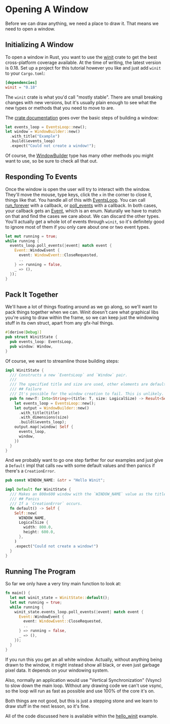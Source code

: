 # Opening A Window

Before we can draw anything, we need a place to draw it. That means we need to
open a window.

## Initializing A Window

To open a window in Rust, you want to use the [winit](https://docs.rs/winit/)
crate to get the best cross-platform coverage available. At the time of writing,
the latest version is 0.18. Set up a project for this tutorial however you like
and just add `winit` to your `Cargo.toml`:

```toml
[dependencies]
winit = "0.18"
```

The `winit` crate is what you'd call "mostly stable". There are small breaking changes
with new versions, but it's usually plain enough to see what the new types or methods
that you need to move to are.

The [crate documentation](https://docs.rs/winit/0.18.0/winit/#building-a-window)
goes over the basic steps of building a window:

```rust
let events_loop = EventsLoop::new();
let window = WindowBuilder::new()
  .with_title("Example")
  .build(&events_loop)
  .expect("Could not create a window!");
```

Of course, the
[WindowBuilder](https://docs.rs/winit/0.18.0/winit/struct.WindowBuilder.html)
type has many other methods you might want to use, so be sure to check all 
that out.

## Responding To Events

Once the window is open the user will try to interact with the window. They'll
move the mouse, type keys, click the `x` in the corner to close it, things like
that. You handle all of this with 
[EventsLoop](https://docs.rs/winit/0.18.0/winit/struct.EventsLoop.html).
You can call
[run_forever](https://docs.rs/winit/0.18.0/winit/struct.EventsLoop.html#method.run_forever)
with a callback, or 
[poll_events](https://docs.rs/winit/0.18.0/winit/struct.EventsLoop.html#method.poll_events)
with a callback. In both cases, your callback gets an
[Event](https://docs.rs/winit/0.18.0/winit/enum.Event.html), which is an enum.
Naturally we have to match on that and find the cases we care about. We can discard the 
other types. You'll actually get a whole lot of events through `winit`,
so it's definitely good to ignore most of them if you only care about one or two
event types.

```rust
let mut running = true;
while running {
  events_loop.poll_events(|event| match event {
    Event::WindowEvent {
      event: WindowEvent::CloseRequested,
      ..
    } => running = false,
    _ => (),
  });
}
```

## Pack It Together

We'll have a lot of things floating around as we go along, so we'll want to pack
things together when we can. Winit doesn't care what graphical libs you're using
to draw within the frame, so we can keep just the windowing stuff in its own
struct, apart from any gfx-hal things.

```rust
#[derive(Debug)]
pub struct WinitState {
  pub events_loop: EventsLoop,
  pub window: Window,
}
```

Of course, we want to streamline those building steps:

```rust
impl WinitState {
  /// Constructs a new `EventsLoop` and `Window` pair.
  ///
  /// The specified title and size are used, other elements are default.
  /// ## Failure
  /// It's possible for the window creation to fail. This is unlikely.
  pub fn new<T: Into<String>>(title: T, size: LogicalSize) -> Result<Self, CreationError> {
    let events_loop = EventsLoop::new();
    let output = WindowBuilder::new()
      .with_title(title)
      .with_dimensions(size)
      .build(&events_loop);
    output.map(|window| Self {
      events_loop,
      window,
    })
  }
}
```

And we probably want to go one step farther for our examples and just give a
`Default` impl that calls `new` with some default values and then panics if
there's a `CreationError`.

```rust
pub const WINDOW_NAME: &str = "Hello Winit";

impl Default for WinitState {
  /// Makes an 800x600 window with the `WINDOW_NAME` value as the title.
  /// ## Panics
  /// If a `CreationError` occurs.
  fn default() -> Self {
    Self::new(
      WINDOW_NAME,
      LogicalSize {
        width: 800.0,
        height: 600.0,
      },
    )
    .expect("Could not create a window!")
  }
}
```

## Running The Program

So far we only have a very tiny main function to look at:

```rust
fn main() {
  let mut winit_state = WinitState::default();
  let mut running = true;
  while running {
    winit_state.events_loop.poll_events(|event| match event {
      Event::WindowEvent {
        event: WindowEvent::CloseRequested,
        ..
      } => running = false,
      _ => (),
    });
  }
}
```

If you run this you get an all white window. Actually, without anything being
drawn to the window, it might instead show all black, or even just garbage pixel
data. It depends on your windowing system.

Also, normally an application would use "Vertical Synchronization" (Vsync) to
slow down the main loop. Without any drawing code we can't use vsync, so the
loop will run as fast as possible and use 100% of the core it's on.

Both things are not good, but this is just a stepping stone and we learn
to draw stuff in the next lesson, so it's fine.

All of the code discussed here is available within the
[hello_winit](https://github.com/gfx-rs/learn-gfx-hal/blob/master/examples/hello_winit.rs)
example.
